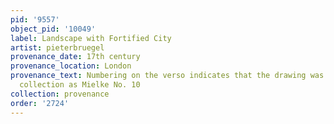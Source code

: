```yaml
---
pid: '9557'
object_pid: '10049'
label: Landscape with Fortified City
artist: pieterbruegel
provenance_date: 17th century
provenance_location: London
provenance_text: Numbering on the verso indicates that the drawing was in the same
  collection as Mielke No. 10
collection: provenance
order: '2724'
---
```

